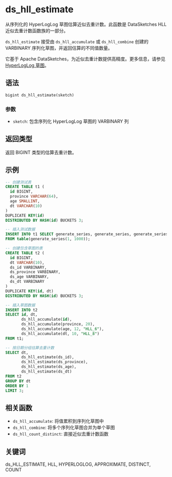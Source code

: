 # ds_hll_estimate

从序列化的 HyperLogLog 草图估算近似去重计数。此函数是 DataSketches HLL 近似去重计数函数族的一部分。

`ds_hll_estimate` 接受由 `ds_hll_accumulate` 或 `ds_hll_combine` 创建的 VARBINARY 序列化草图，并返回估算的不同值数量。

它基于 Apache DataSketches，为近似去重计数提供高精度。更多信息，请参见 [HyperLogLog 草图](https://datasketches.apache.org/docs/HLL/HllSketches.html)。

## 语法

```Haskell
bigint ds_hll_estimate(sketch)
```

### 参数

- `sketch`: 包含序列化 HyperLogLog 草图的 VARBINARY 列

## 返回类型

返回 BIGINT 类型的估算去重计数。

## 示例

```sql
-- 创建测试表
CREATE TABLE t1 (
  id BIGINT,
  province VARCHAR(64),
  age SMALLINT,
  dt VARCHAR(10)
)
DUPLICATE KEY(id)
DISTRIBUTED BY HASH(id) BUCKETS 3;

-- 插入测试数据
INSERT INTO t1 SELECT generate_series, generate_series, generate_series % 100, "2024-07-24" 
FROM table(generate_series(1, 1000));

-- 创建包含草图的表
CREATE TABLE t2 (
  id BIGINT,
  dt VARCHAR(10),
  ds_id VARBINARY,
  ds_province VARBINARY,
  ds_age VARBINARY,
  ds_dt VARBINARY
)
DUPLICATE KEY(id, dt)
DISTRIBUTED BY HASH(id) BUCKETS 3;

-- 插入草图数据
INSERT INTO t2 
SELECT id, dt,
       ds_hll_accumulate(id),
       ds_hll_accumulate(province, 20),
       ds_hll_accumulate(age, 12, "HLL_6"),
       ds_hll_accumulate(dt, 10, "HLL_8") 
FROM t1;

-- 按日期分组估算去重计数
SELECT dt, 
       ds_hll_estimate(ds_id), 
       ds_hll_estimate(ds_province), 
       ds_hll_estimate(ds_age), 
       ds_hll_estimate(ds_dt) 
FROM t2 
GROUP BY dt 
ORDER BY 1 
LIMIT 3;
```

## 相关函数

- `ds_hll_accumulate`: 将值累积到序列化草图中
- `ds_hll_combine`: 将多个序列化草图合并为单个草图
- `ds_hll_count_distinct`: 直接近似去重计数函数

## 关键词

ds_HLL_ESTIMATE, HLL, HYPERLOGLOG, APPROXIMATE, DISTINCT, COUNT 